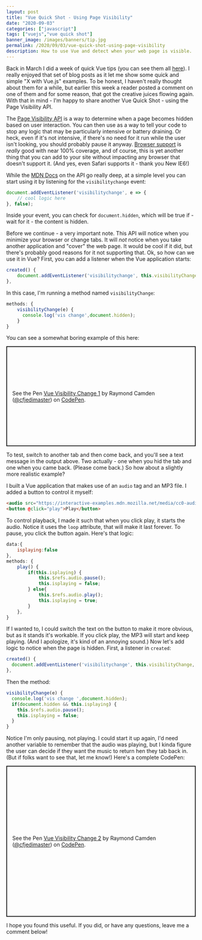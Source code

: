 ```yaml
---
layout: post
title: "Vue Quick Shot - Using Page Visibility"
date: "2020-09-03"
categories: ["javascript"]
tags: ["vuejs","vue quick shot"]
banner_image: /images/banners/tip.jpg
permalink: /2020/09/03/vue-quick-shot-using-page-visibility
description: How to use Vue and detect when your web page is visible.
---
```


Back in March I did a week of quick Vue tips (you can see them all [here](https://www.raymondcamden.com/tags/vue+quick+shot/)). I really enjoyed that set of blog posts as it let me show some quick and simple "X with Vue.js" examples. To be honest, I haven't really thought about them for a while, but earlier this week a reader posted a comment on one of them and for some reason, that got the creative juices flowing again. With that in mind - I'm happy to share another Vue Quick Shot - using the Page Visibility API.

The [Page Visibility API](https://developer.mozilla.org/en-US/docs/Web/API/Page_Visibility_API) is a way to determine when a page becomes hidden based on user interaction. You can then use as a way to tell your code to stop any logic that may be particularly intensive or battery draining. Or heck, even if it's not intensive, if there's no need for it run while the user isn't looking, you should probably pause it anyway. [Browser support](https://caniuse.com/#feat=pagevisibility) is *really* good with near 100% coverage, and of course, this is yet another thing that you can add to your site without impacting any browser that doesn't support it. (And yes, even Safari supports it - thank you New IE6!) 

While the [MDN Docs](https://developer.mozilla.org/en-US/docs/Web/API/Page_Visibility_API) on the API go really deep, at a simple level you can start using it by listening for the `visibilitychange` event:

```js
document.addEventListener('visibilitychange', e => {
	// cool logic here
}, false);
```

Inside your event, you can check for `document.hidden`, which will be true if - wait for it - the content is hidden. 

Before we continue - a very important note. This API will notice when you minimize your browser or change tabs. It will *not* notice when you take another application and "cover" the web page. It would be cool if it did, but there's probably good reasons for it not supporting that. Ok, so how can we use it in Vue? First, you can add a listener when the Vue application starts:

```js
created() {
	document.addEventListener('visibilitychange', this.visibilityChange, false);
},
```

In this case, I'm running a method named `visibilityChange`:

```js
methods: {
    visibilityChange(e) {
      console.log('vis change',document.hidden);
	}
}
```

You can see a somewhat boring example of this here:

<p class="codepen" data-height="265" data-theme-id="dark" data-default-tab="result" data-user="cfjedimaster" data-slug-hash="ExKbZyy" style="height: 265px; box-sizing: border-box; display: flex; align-items: center; justify-content: center; border: 2px solid; margin: 1em 0; padding: 1em;" data-pen-title="Vue Visibility Change 1">
  <span>See the Pen <a href="https://codepen.io/cfjedimaster/pen/ExKbZyy">
  Vue Visibility Change 1</a> by Raymond Camden (<a href="https://codepen.io/cfjedimaster">@cfjedimaster</a>)
  on <a href="https://codepen.io">CodePen</a>.</span>
</p>
<script async src="https://static.codepen.io/assets/embed/ei.js"></script>

To test, switch to another tab and then come back, and you'll see a text message in the output above. Two actually - one when you hid the tab and one when you came back. (Please come back.) So how about a slightly more realistic example?

I built a Vue application that makes use of an `audio` tag and an MP3 file. I added a button to control it myself:

```html
<audio src="https://interactive-examples.mdn.mozilla.net/media/cc0-audio/t-rex-roar.mp3" loop ref="audio"></audio>
<button @click="play">Play</button>
```

To control playback, I made it such that when you click play, it starts the audio. Notice it uses the `loop` attribute, that will make it last forever. To pause, you click the button again. Here's that logic:

```js
data:{
	isplaying:false
},
methods: {
	play() {
		if(this.isplaying) {
			this.$refs.audio.pause();
			this.isplaying = false;
		} else{
			this.$refs.audio.play();
			this.isplaying = true;
		}
	},
}
```

If I wanted to, I could switch the text on the button to make it more obvious, but as it stands it's workable. If you click play, the MP3 will start and keep playing. (And I apologize, it's kind of an annoying sound.) Now let's add logic to notice when the page is hidden. First, a listener in `created`:

```js
created() {
  document.addEventListener('visibilitychange', this.visibilityChange, false);
},
```

Then the method:

```js
visibilityChange(e) {
  console.log('vis change ',document.hidden);
  if(document.hidden && this.isplaying) {
    this.$refs.audio.pause();
    this.isplaying = false;
  }
}
```

Notice I'm only pausing, not playing. I could start it up again, I'd need another variable to remember that the audio was playing, but I kinda figure the user can decide if they want the music to return hen they tab back in. (But if folks want to see that, let me know!) Here's a complete CodePen:

<p class="codepen" data-height="400" data-theme-id="dark" data-default-tab="js,result" data-user="cfjedimaster" data-slug-hash="YzqEpoQ" style="height: 400px; box-sizing: border-box; display: flex; align-items: center; justify-content: center; border: 2px solid; margin: 1em 0; padding: 1em;" data-pen-title="Vue Visibility Change 2">
  <span>See the Pen <a href="https://codepen.io/cfjedimaster/pen/YzqEpoQ">
  Vue Visibility Change 2</a> by Raymond Camden (<a href="https://codepen.io/cfjedimaster">@cfjedimaster</a>)
  on <a href="https://codepen.io">CodePen</a>.</span>
</p>
<script async src="https://static.codepen.io/assets/embed/ei.js"></script>

I hope you found this useful. If you did, or have any questions, leave me a comment below!
